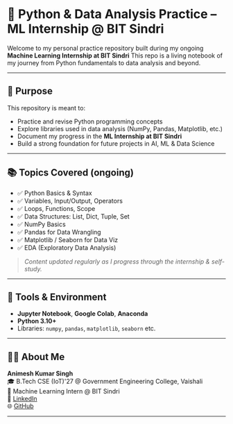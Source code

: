 # 📘 Python & Data Analysis Practice – ML Internship @ BIT Sindri

Welcome to my personal practice repository built during my ongoing **Machine Learning Internship at BIT Sindri**
This repo is a living notebook of my journey from Python fundamentals to data analysis and beyond.

---

## 🎯 Purpose

This repository is meant to:

- Practice and revise Python programming concepts  
- Explore libraries used in data analysis (NumPy, Pandas, Matplotlib, etc.)  
- Document my progress in the **ML Internship at BIT Sindri**  
- Build a strong foundation for future projects in AI, ML & Data Science

---

## 📚 Topics Covered (ongoing)

- ✅ Python Basics & Syntax  
- ✅ Variables, Input/Output, Operators  
- ✅ Loops, Functions, Scope  
- ✅ Data Structures: List, Dict, Tuple, Set  
- ✅ NumPy Basics  
- ✅ Pandas for Data Wrangling  
- ✅ Matplotlib / Seaborn for Data Viz  
- ✅ EDA (Exploratory Data Analysis)

> *Content updated regularly as I progress through the internship & self-study.*

---

## 🧰 Tools & Environment

- **Jupyter Notebook**, **Google Colab**, **Anaconda**  
- **Python 3.10+**  
- Libraries: `numpy`, `pandas`, `matplotlib`, `seaborn` etc.

---
## 👨‍💻 About Me

**Animesh Kumar Singh**  
🎓 B.Tech CSE (IoT)'27 @ Government Engineering College, Vaishali  
🔬 Machine Learning Intern @ BIT Sindri  
🔗 [LinkedIn](https://www.linkedin.com/in/animeshkrsingh)  
🌐 [GitHub](https://github.com/animesh713331)

---

